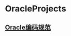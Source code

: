 # OracleProjects

## [Oracle编码规范](https://github.com/Kukukukiki192/OracleProjects/blob/master/Oracle编码规范.md)

